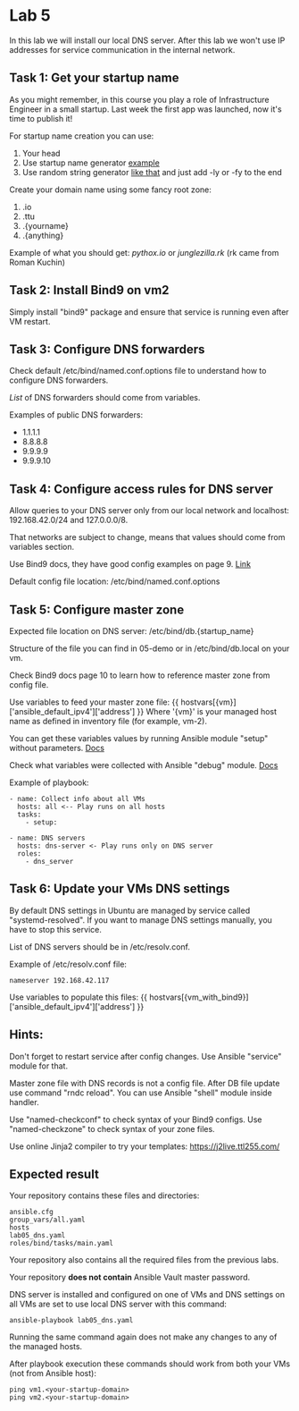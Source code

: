 # Lab 5

In this lab we will install our local DNS server. After this lab we won't use IP addresses for service communication in the internal network.

## Task 1: Get your startup name

As you might remember, in this course you play a role of Infrastructure Engineer in a small startup. Last week the first app was launched, now it's time to publish it!

For startup name creation you can use:
1. Your head
2. Use startup name generator [example](https://namelix.com/)
3. Use random string generator [like that](https://passwordsgenerator.net/) and just add -ly or -fy to the end

Create your domain name using some fancy root zone:
1. .io
2. .ttu
3. .{yourname}
4. .{anything}

Example of what you should get: *pythox.io* or *junglezilla.rk* (rk came from Roman Kuchin)

## Task 2: Install Bind9 on vm2

Simply install "bind9" package and ensure that service is running even after VM restart.

## Task 3: Configure DNS forwarders

Check default /etc/bind/named.conf.options file to understand how to configure DNS forwarders.

*List* of DNS forwarders should come from variables.

Examples of public DNS forwarders:
 - 1.1.1.1
 - 8.8.8.8
 - 9.9.9.9
 - 9.9.9.10

## Task 4: Configure access rules for DNS server

Allow queries to your DNS server only from our local network and localhost: 192.168.42.0/24 and 127.0.0.0/8.

That networks are subject to change, means that values should come from variables section.

Use Bind9 docs, they have good config examples on page 9. [Link](https://downloads.isc.org/isc/bind9/cur/9.11/doc/arm/Bv9ARM.pdf)

Default config file location: /etc/bind/named.conf.options

## Task 5: Configure master zone

Expected file location on DNS server: /etc/bind/db.{startup_name}

Structure of the file you can find in 05-demo or in /etc/bind/db.local on your vm.

Check Bind9 docs page 10 to learn how to reference master zone from config file.

Use variables to feed your master zone file:
    {{ hostvars[{vm}]['ansible_default_ipv4']['address'] }}
Where '{vm}' is your managed host name as defined in inventory file (for example, vm-2).

You can get these variables values by running Ansible module "setup" without parameters. [Docs](https://docs.ansible.com/ansible/latest/collections/ansible/builtin/setup_module.html)

Check what variables were collected with Ansible "debug" module. [Docs](https://docs.ansible.com/ansible/latest/collections/ansible/builtin/debug_module.html)

Example of playbook:

	- name: Collect info about all VMs
	  hosts: all <-- Play runs on all hosts
	  tasks:
        - setup:

	- name: DNS servers
	  hosts: dns-server <- Play runs only on DNS server
	  roles:
	    - dns_server

## Task 6: Update your VMs DNS settings

By default DNS settings in Ubuntu are managed by service called "systemd-resolved". If you want to manage DNS settings manually, you have to stop this service.

List of DNS servers should be in /etc/resolv.conf.

Example of /etc/resolv.conf file:

    nameserver 192.168.42.117

Use variables to populate this files: 
    {{ hostvars[{vm_with_bind9}]['ansible_default_ipv4']['address'] }}

## Hints:
Don't forget to restart service after config changes. Use Ansible "service" module for that.

Master zone file with DNS records is not a config file. After DB file update use command "rndc reload". You can use Ansible "shell" module inside handler.

Use "named-checkconf" to check syntax of your Bind9 configs. Use "named-checkzone" to check syntax of your zone files.

Use online Jinja2 compiler to try your templates: https://j2live.ttl255.com/

## Expected result

Your repository contains these files and directories:

	ansible.cfg
	group_vars/all.yaml
	hosts
	lab05_dns.yaml
	roles/bind/tasks/main.yaml

Your repository also contains all the required files from the previous labs.

Your repository **does not contain** Ansible Vault master password.

DNS server is installed and configured on one of VMs and DNS settings on all VMs are set to use local DNS server with this command:

	ansible-playbook lab05_dns.yaml

Running the same command again does not make any changes to any of the managed
hosts.

After playbook execution these commands should work from both your VMs (not from Ansible host):

	ping vm1.<your-startup-domain>
	ping vm2.<your-startup-domain>
